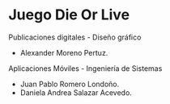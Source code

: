 # Juego Die Or Live

Publicaciones digitales - Diseño gráfico 

- Alexander Moreno Pertuz.

Aplicaciones Móviles - Ingeniería de Sistemas

- Juan Pablo Romero Londoño.
- Daniela Andrea Salazar Acevedo.
